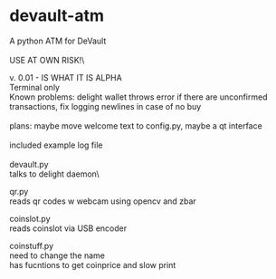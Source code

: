 # devault-atm
A python ATM for DeVault\
\
USE AT OWN RISK!\

v. 0.01 - IS WHAT IT IS ALPHA\
Terminal only\
Known problems: delight wallet throws error if there are unconfirmed transactions, fix logging newlines in case of no buy\
\
plans: maybe move welcome text to config.py, maybe a qt interface\
\
included example log file\
\
devault.py\
talks to delight daemon\

qr.py\
reads qr codes w webcam using opencv and zbar

coinslot.py\
reads coinslot via USB encoder

coinstuff.py\
need to change the name\
has fucntions to get coinprice and slow print 
